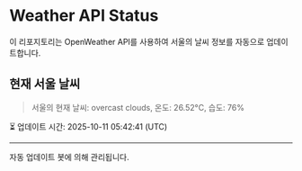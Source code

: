
# Weather API Status

이 리포지토리는 OpenWeather API를 사용하여 서울의 날씨 정보를 자동으로 업데이트합니다.

## 현재 서울 날씨
> 서울의 현재 날씨: overcast clouds, 온도: 26.52°C, 습도: 76%

⏳ 업데이트 시간: 2025-10-11 05:42:41 (UTC)

---
자동 업데이트 봇에 의해 관리됩니다.
